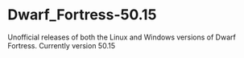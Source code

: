 # Dwarf_Fortress-50.15
Unofficial releases of both the Linux and Windows versions of Dwarf Fortress. Currently version 50.15
